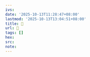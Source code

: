 ```yaml
---
ivs:
date: '2025-10-13T11:28:47+08:00'
lastmod: '2025-10-13T13:04:51+08:00'
title: 󰞪
url: 󰞪
tags: []
hex: 
src:
note:
---
```

